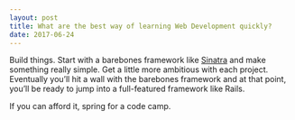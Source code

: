 ```yaml
---
layout: post
title: What are the best way of learning Web Development quickly?
date: 2017-06-24
---
```


<p>Build things. Start with a barebones framework like <a href="http://sinatrarb.com" data-qt-tooltip="sinatrarb.com">Sinatra</a> and make something really simple. Get a little more ambitious with each project. Eventually you’ll hit a wall with the barebones framework and at that point, you’ll be ready to jump into a full-featured framework like Rails.</p><p>If you can afford it, spring for a code camp.</p>
